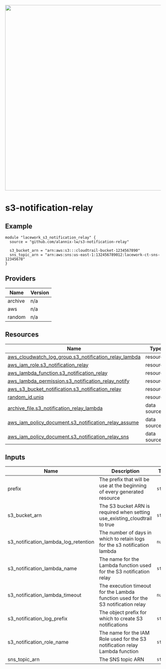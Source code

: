 <a href="https://lacework.com"><img src="https://techally-content.s3-us-west-1.amazonaws.com/public-content/lacework_logo_full.png" width="600"></a>

# s3-notification-relay

## Example

```hcl
module "lacework_s3_notification_relay" {
  source = "github.com/alannix-lw/s3-notification-relay"

  s3_bucket_arn = "arn:aws:s3:::cloudtrail-bucket-1234567890"
  sns_topic_arn = "arn:aws:sns:us-east-1:132456789012:lacework-ct-sns-12345678"
}
```

<!-- BEGIN_TF_DOCS -->


## Providers

| Name | Version |
|------|---------|
| archive | n/a |
| aws | n/a |
| random | n/a |

## Resources

| Name | Type |
|------|------|
| [aws_cloudwatch_log_group.s3_notification_relay_lambda](https://registry.terraform.io/providers/hashicorp/aws/latest/docs/resources/cloudwatch_log_group) | resource |
| [aws_iam_role.s3_notification_relay](https://registry.terraform.io/providers/hashicorp/aws/latest/docs/resources/iam_role) | resource |
| [aws_lambda_function.s3_notification_relay](https://registry.terraform.io/providers/hashicorp/aws/latest/docs/resources/lambda_function) | resource |
| [aws_lambda_permission.s3_notification_relay_notify](https://registry.terraform.io/providers/hashicorp/aws/latest/docs/resources/lambda_permission) | resource |
| [aws_s3_bucket_notification.s3_notification_relay](https://registry.terraform.io/providers/hashicorp/aws/latest/docs/resources/s3_bucket_notification) | resource |
| [random_id.uniq](https://registry.terraform.io/providers/hashicorp/random/latest/docs/resources/id) | resource |
| [archive_file.s3_notification_relay_lambda](https://registry.terraform.io/providers/hashicorp/archive/latest/docs/data-sources/file) | data source |
| [aws_iam_policy_document.s3_notification_relay_assume](https://registry.terraform.io/providers/hashicorp/aws/latest/docs/data-sources/iam_policy_document) | data source |
| [aws_iam_policy_document.s3_notification_relay_sns](https://registry.terraform.io/providers/hashicorp/aws/latest/docs/data-sources/iam_policy_document) | data source |

## Inputs

| Name | Description | Type | Default | Required |
|------|-------------|------|---------|:--------:|
| prefix | The prefix that will be use at the beginning of every generated resource | `string` | `"lacework"` | no |
| s3\_bucket\_arn | The S3 bucket ARN is required when setting use\_existing\_cloudtrail to true | `string` | n/a | yes |
| s3\_notification\_lambda\_log\_retention | The number of days in which to retain logs for the s3 notification lambda | `number` | `30` | no |
| s3\_notification\_lambda\_name | The name for the Lambda function used for the S3 notification relay | `string` | `""` | no |
| s3\_notification\_lambda\_timeout | The execution timeout for the Lambda function used for the S3 notification relay | `number` | `3` | no |
| s3\_notification\_log\_prefix | The object prefix for which to create S3 notifications | `string` | `"AWSLogs/"` | no |
| s3\_notification\_role\_name | The name for the IAM Role used for the S3 notification relay Lambda function | `string` | `""` | no |
| sns\_topic\_arn | The SNS topic ARN | `string` | n/a | yes |
<!-- END_TF_DOCS -->
